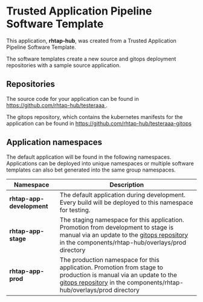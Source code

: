 # Trusted Application Pipeline Software Template

This application, **rhtap-hub**, was created from a Trusted Application Pipeline Software Template.

The software templates create a new source and gitops deployment repositories with a sample source application. 

## Repositories

The source code for your application can be found in [https://github.com/rhtap-hub/testeraaa ](https://github.com/rhtap-hub/testeraaa ).
 
The gitops repository, which contains the kubernetes manifests for the application can be found in 
[https://github.com/rhtap-hub/testeraaa-gitops ](https://github.com/rhtap-hub/testeraaa-gitops ) 

## Application namespaces 

The default application will be found in the following namespaces. Applications can be deployed into unique namespaces or multiple software templates can also bet generated into the same group namespaces.  

|  Namespace   |  Description   |  
| -------- | -------- |   
| **rhtap-app-development** | The default application during development. Every build will be deployed to this namespace for testing. | 
| **rhtap-app-stage** | The staging namespace for this application. Promotion from development to stage is manual via an update to the [gitops repository](https://github.com/rhtap-hub/testeraaa-gitops ) in the components/rhtap-hub/overlays/prod directory |  
| **rhtap-app-prod** | The production namespace for this application. Promotion from stage to production is manual via an update to the [gitops repository](https://github.com/rhtap-hub/testeraaa-gitops ) in the components/rhtap-hub/overlays/prod directory | 